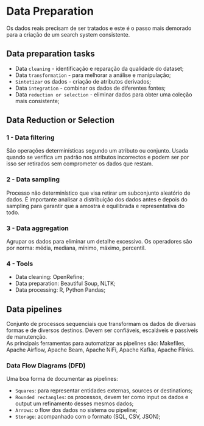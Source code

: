 # Data Preparation

Os dados reais precisam de ser tratados e este é o passo mais demorado para a criação de um search system consistente.

## Data preparation tasks

- Data `cleaning` - identificação e reparação da qualidade do dataset;
- Data `transformation` - para melhorar a análise e manipulação;
- `Sintetizar` os dados - criação de atributos derivados;
- Data `integration` - combinar os dados de diferentes fontes;
- Data `reduction or selection` - eliminar dados para obter uma coleção mais consistente;

## Data Reduction or Selection

### 1 - Data filtering

São operações determinísticas segundo um atributo ou conjunto. Usada quando se verifica um padrão nos atributos incorrectos e podem ser por isso ser retirados sem comprometer os dados que restam.

### 2 - Data sampling

Processo não determinístico que visa retirar um subconjunto aleatório de dados. É importante analisar a distribuição dos dados antes e depois do sampling para garantir que a amostra é equilibrada e representativa do todo.

### 3 - Data aggregation

Agrupar os dados para eliminar um detalhe excessivo. Os operadores são por norma: média, mediana, mínimo, máximo, percentil.

### 4 -  Tools

- Data cleaning: OpenRefine;
- Data preparation: Beautiful Soup, NLTK;
- Data processing: R, Python Pandas;

##  Data pipelines

Conjunto de processos sequenciais que transformam os dados de diversas formas e de diversos destinos. Devem ser confiáveis, escaláveis e passíveis de manutenção. <br>
As principais ferramentas para automatizar as pipelines são: Makefiles, Apache Airflow, Apache Beam, Apache NiFi, Apache Kafka, Apache Flinks.

### Data Flow Diagrams (DFD)

Uma boa forma de documentar as pipelines:
- `Squares`: para representar entidades externas, sources or destinations;
- `Rounded rectangles`: os processos, devem ter como input os dados e output um refinamento desses mesmos dados;
- `Arrows`: o flow dos dados no sistema ou pipeline;
- `Storage`: acompanhado com o formato (SQL, CSV, JSON);